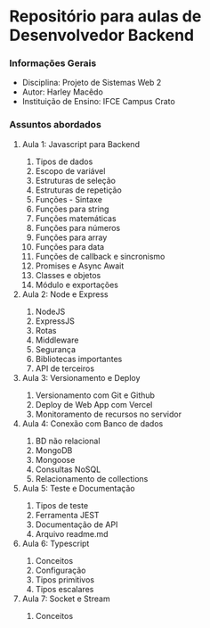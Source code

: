 <h1>Repositório para aulas de Desenvolvedor Backend</h1>

<h3>Informações Gerais</h3>
<ul>
    <li>Disciplina: Projeto de Sistemas Web 2</li>
    <li>Autor: Harley Macêdo</li>
    <li>Instituição de Ensino: IFCE Campus Crato</li>
</ul>

<h3>Assuntos abordados</h3>
<ol>
    <li>Aula 1: Javascript para Backend</li>
        <ol type='1'>
            <li>Tipos de dados</li>
            <li>Escopo de variável</li>
            <li>Estruturas de seleção</li>
            <li>Estruturas de repetição</li>
            <li>Funções - Sintaxe</li>
            <li>Funções para string</li>
            <li>Funções matemáticas</li>
            <li>Funções para números</li>
            <li>Funções para array</li>
            <li>Funções para data</li>
            <li>Funções de callback e sincronismo</li>
            <li>Promises e Async Await</li>
            <li>Classes e objetos</li>
            <li>Módulo e exportações</li>
        </ol>
    <li>Aula 2: Node e Express</li>
        <ol>
            <li>NodeJS</li>
            <li>ExpressJS</li>
            <li>Rotas</li>
            <li>Middleware</li>
            <li>Segurança</li>
            <li>Bibliotecas importantes</li>
            <li>API de terceiros</li>
        </ol>
    <li>Aula 3: Versionamento e Deploy</li>
        <ol>
            <li>Versionamento com Git e Github</li>
            <li>Deploy de Web App com Vercel</li>
            <li>Monitoramento de recursos no servidor</li>
        </ol>
    <li>Aula 4: Conexão com Banco de dados</li>
        <ol>
            <li>BD não relacional</li>
            <li>MongoDB</li>
            <li>Mongoose</li>
            <li>Consultas NoSQL</li>
            <li>Relacionamento de collections</li>
        </ol>
    <li>Aula 5: Teste e Documentação</li>
        <ol>
            <li>Tipos de teste</li>
            <li>Ferramenta JEST</li>
            <li>Documentação de API</li>
            <li>Arquivo readme.md</li>
        </ol>
    <li>Aula 6: Typescript</li>
         <ol>
            <li>Conceitos</li>
            <li>Configuração</li>
            <li>Tipos primitivos</li>
            <li>Tipos escalares</li>
        </ol>
    <li>Aula 7: Socket e Stream</li>
        <ol>
            <li>Conceitos</li>
        </ol>
</ul>